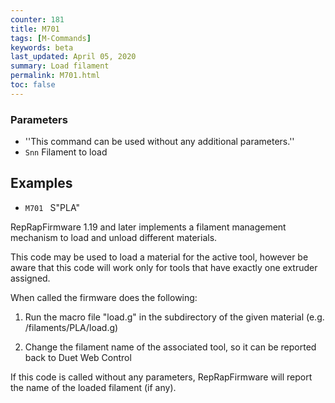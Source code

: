 ```yaml
---
counter: 181
title: M701
tags: [M-Commands] 
keywords: beta 
last_updated: April 05, 2020 
summary: Load filament 
permalink: M701.html
toc: false 
---
```



### Parameters

* ''This command can be used without any additional parameters.''
* `Snn` Filament to load

## Examples

* ` M701  ` S"PLA"

RepRapFirmware 1.19 and later implements a filament management mechanism to load and unload different materials.

This code may be used to load a material for the active tool, however be aware that this code will work only for tools that have exactly one extruder assigned.

When called the firmware does the following:

1) Run the macro file "load.g" in the subdirectory of the given material (e.g. /filaments/PLA/load.g)

2) Change the filament name of the associated tool, so it can be reported back to Duet Web Control

If this code is called without any parameters, RepRapFirmware will report the name of the loaded filament (if any).


